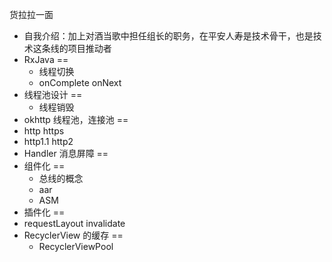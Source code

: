 货拉拉一面
- 自我介绍：加上对酒当歌中担任组长的职务，在平安人寿是技术骨干，也是技术这条线的项目推动者
- RxJava   ==
    - 线程切换
    - onComplete  onNext
- 线程池设计  == 
    - 线程销毁
- okhttp   线程池，连接池  ==
- http  https
- http1.1  http2
- Handler  消息屏障  ==
- 组件化    == 
    - 总线的概念
    - aar
    - ASM  
- 插件化  ==
- requestLayout   invalidate
- RecyclerView  的缓存  == 
    - RecyclerViewPool